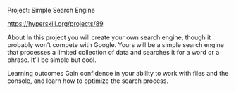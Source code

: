 Project: Simple Search Engine

https://hyperskill.org/projects/89

About
In this project you will create your own search engine, though it probably won’t compete with Google. Yours will be a simple search engine that processes a limited collection of data and searches it for a word or a phrase. It’ll be simple but cool.

Learning outcomes
Gain confidence in your ability to work with files and the console, and learn how to optimize the search process.
